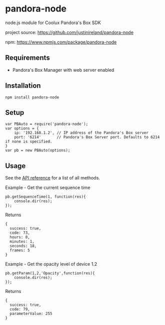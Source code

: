 # pandora-node
node.js module for Coolux Pandora's Box SDK

project source: https://github.com/justinireland/pandora-node

npm: https://www.npmjs.com/package/pandora-node

## Requirements
* Pandora's Box Manager with web server enabled

## Installation

```
npm install pandora-node
```

## Setup

```
var PBAuto = require('pandora-node');
var options = {
    ip: '192.168.1.2', // IP address of the Pandora's Box server
    port: '6214'       // Pandora's Box Server port. Defaults to 6214 if none is specified.
}
var pb = new PBAuto(options);
```

## Usage
See the [API reference](https://github.com/justinireland/pandora-node/wiki/API-Reference) for a list of all methods.

Example - Get the current sequence time
```
pb.getSequenceTime(1, function(res){
    console.dir(res);
});
```
Returns
```
{ 
  success: true,
  code: 73,
  hours: 0,
  minutes: 1,
  seconds: 18,
  frames: 5 
}
```
Example - Get the opacity level of device 1.2
```
pb.getParam(1,2,'Opacity',function(res){
    console.dir(res);
});
```
Returns
```
{ 
  success: true, 
  code: 79, 
  parameterValue: 255 
}
```